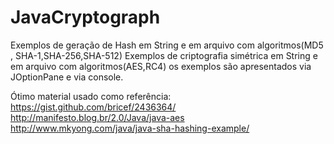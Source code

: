 JavaCryptograph
===============
Exemplos de geração de Hash em String e em arquivo com algoritmos(MD5 , SHA-1,SHA-256,SHA-512)
Exemplos de criptografia simétrica em String e em arquivo com algoritmos(AES,RC4)
os exemplos são apresentados via JOptionPane e via console.

Ótimo material usado como referência:
https://gist.github.com/bricef/2436364/
http://manifesto.blog.br/2.0/Java/java-aes
http://www.mkyong.com/java/java-sha-hashing-example/


